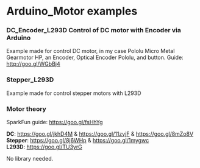 # Arduino_Motor examples  

### DC_Encoder_L293D Control of DC motor with Encoder via Arduino  
Example made for control DC motor, in my case Pololu Micro Metal Gearmotor HP, an Encoder, Optical Encoder Pololu, and button.
Guide: http://goo.gl/WGbBj4

### Stepper_L293D  
Example made for control stepper motors with L293D

### Motor theory  
SparkFun guide: https://goo.gl/fsHhYg  

**DC**: https://goo.gl/jkhD4M & https://goo.gl/11zvjF & https://goo.gl/8mZo8V  
**Stepper**: https://goo.gl/8j6WHp & https://goo.gl/1mygwc  
**L293D**: https://goo.gl/TU3yrG  


No library needed.
